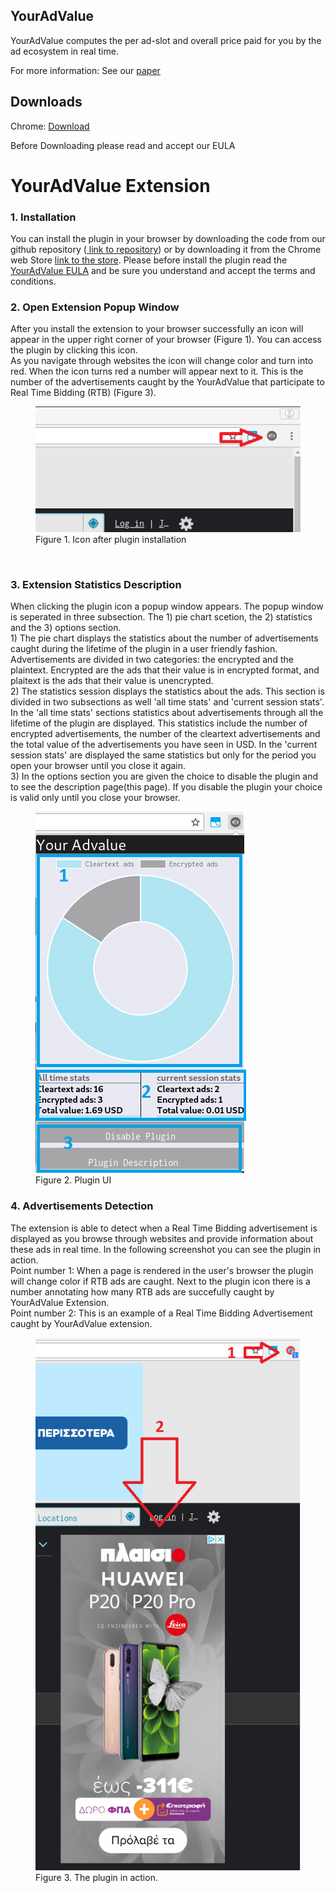 YourAdValue
---

YourAdValue computes the per ad-slot and overall price paid for you by the ad ecosystem in real time.

For more information: See our <a href="https://www.ics.forth.gr/_publications/imc17-panpap.pdf">paper</a>

## Downloads
Chrome: <a href="https://">Download</a>

Before Downloading please read and accept our <a hred="https://github.com/panpap/YourAdValue/blob/master/YourAdValue_EULA.pdf">EULA</a>


<h1>YourAdValue Extension</h1>
        <h3>1. Installation</h3>
        You can install the plugin in your browser by downloading the code from our github repository (<a href=''> link to repository</a>) or by downloading it from the Chrome web Store <a href=''>link to the store</a>. Please before install the plugin read the <a href="YourAdValue_EULA.pdf">YourAdValue EULA</a> and be sure you understand and accept the terms and conditions.
        <br />
        <h3>2. Open Extension Popup Window </h3>
        After you install the extension to your browser successfully an icon will appear in the upper right corner of your browser (Figure 1). You can access the plugin by clicking this icon. <br />
        As you navigate through websites the icon will change color and turn into red. When the icon turns red a number will appear next to it. This is the number of the advertisements caught by the YourAdValue that participate to Real Time Bidding (RTB) (Figure 3).
        <figure>
            <img src="images/installed.png">
            <figcaption>Figure 1. Icon after plugin installation </figcaption>
        </figure>
        <br />
        <h3>3. Extension Statistics Description</h3>
                <p>
            When clicking the plugin icon a popup window appears. The popup window is seperated in three subsection. The 1) pie chart scetion, the 2) statistics and the 3) options section. <br />
        1) The pie chart displays the statistics about the number of advertisements caught during the lifetime of the plugin in a user friendly fashion. Advertisements are divided in two categories: the encrypted and the plaintext. Encrypted are the ads that their value is in encrypted format, and plaitext is the ads that their value is unencrypted. 
        <br />
        2) The statistics session displays the statistics about the ads. This section is divided in two subsections as well 'all time stats' and 'current session stats'.
        In the 'all time stats' sections statistics about advertisements through all the lifetime of the plugin are displayed. This statistics include the number of encrypted advertisements, the number of the cleartext advertisements and the total value of the advertisements you have seen in USD.
        In the 'current session stats' are displayed the same statistics but only for the period you open your browser until you close it again.
        <br />
        3) In the options section you are given the choice to disable the plugin and to see the description page(this page). If you disable the plugin your choice is valid only until you close your browser.
                 <figure>
                    <img src="images/UI.png">
                    <figcaption>Figure 2. Plugin UI </figcaption>
                 </figure>
             </p>
        <h3>4. Advertisements Detection</h3>
        The extension is able to detect when a Real Time Bidding advertisement is displayed as you browse through websites and provide information about these ads in real time. In the following screenshot you can see the plugin in action.<br/>
        Point number 1: When a page is rendered in the user's browser the plugin will change color if RTB ads are caught. Next to the plugin icon there is a number annotating how many RTB ads are succefully caught by YourAdValue Extension.<br/>
        Point number 2: This is an example of a Real Time Bidding Advertisement caught by YourAdValue extension. <br/>
        <figure>
            <img src="images/caught_ad.png">
            <figcaption>Figure 3. The plugin in action.</figcaption>
        </figure>

